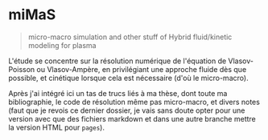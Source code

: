 # miMaS

> micro-macro simulation and other stuff of Hybrid fluid/kinetic modeling for plasma

L'étude se concentre sur la résolution numérique de l'équation de Vlasov-Poisson ou Vlasov-Ampère, en privilégiant une approche fluide dès que possible, et cinétique lorsque cela est nécessaire (d'où le micro-macro).

Après j'ai intégré ici un tas de trucs liés à ma thèse, dont toute ma bibliographie, le code de résolution même pas micro-macro, et divers notes (faut que je revois ce dernier dossier, je vais sans doute opter pour une version avec que des fichiers markdown et dans une autre branche mettre la version HTML pour `pages`).


